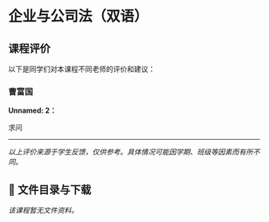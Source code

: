 # 企业与公司法（双语）

## 课程评价

以下是同学们对本课程不同老师的评价和建议：

### 曹富国

**Unnamed: 2：**

求问

---

*以上评价来源于学生反馈，仅供参考。具体情况可能因学期、班级等因素而有所不同。*
## 📄 文件目录与下载

_该课程暂无文件资料。_
